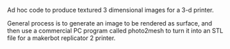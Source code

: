 Ad hoc code to produce textured 3 dimensional images for a 3-d printer.

General process is to generate an image to be rendered as surface, and then use
a commercial PC program called photo2mesh to turn it into an STL file for a
makerbot replicator 2 printer.
